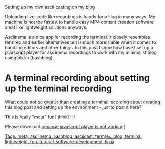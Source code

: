 Setting up my own ascii-casting on my blog

Uploading live-code like recordings is handy for a blog in many ways. My machine is not the fastest to handle easy MP4 content creation software and I like lightweight solutions anyways.

Asciinema is a nice app for recording the terminal. It closely resembles termrec and earlier alternatives but is much more stable when it comes to handling editors and other things. In this post I show how have I set up a javascript player for asciinema recordings to work with my minimalist blog using bb.sh (bashblog)

A terminal recording about setting up the terminal recording
============================================================

What could not be greater than creating a terminal recording about creating this blog post and setting up the environment - just to post it here?

This is really "meta" fun I think! :-)

<!-- This is how we do playback -->
<asciinema-player src="http://ballmerpeak.web.elte.hu/devblog/attachments/setup.cast"></asciinema-player>

<!-- Load CSS file from JS (for the javascript player). This is 50k and takes 0.6s for those who do not need it! -->
<script type="text/javascript" src="http://ballmerpeak.web.elte.hu/devblog/loadcss.js"></script>
<script type="text/javascript">
	loadCSS( "http://ballmerpeak.web.elte.hu/devblog/asciinema-player.css" );
</script>

<!-- This is how we do playback -->
<script type="text/javascript" src="http://ballmerpeak.web.elte.hu/devblog/asciinema-player.js"></script><noscript>Please download <a href='http://ballmerpeak.web.elte.hu/devblog/attachments/setup.cast'> because javascript player is not working!</noscript>

Tags: meta, asciinema, bashblog, asciicast, termrec, blog, terminal, lightweight, fun, tutorial, software-development, linux
